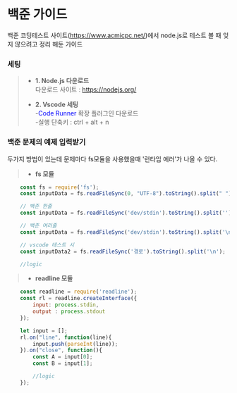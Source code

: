 # 백준 가이드
백준 코딩테스트 사이트(https://www.acmicpc.net/)에서 node.js로 테스트 볼 때 잊지 않으려고 정리 해둔 가이드

### 세팅
> * **1. Node.js 다운로드**   
> 다운로드 사이트 : https://nodejs.org/
>
> * **2. Vscode 세팅**   
> -<span style="color:blue;">Code Runner</span> 확장 플러그인 다운로드  
> -실행 단축키 : ctrl + alt + n   
     
      
### 백준 문제의 예제 입력받기
두가지 방법이 있는데 문제마다 fs모듈을 사용했을때 '런타임 에러'가 나올 수 있다.
>
> * **fs 모듈**
```javascript
	const fs = require('fs');
	const inputData = fs.readFileSync(0, "UTF-8").toString().split(" ");   

	// 백준 한줄    
	const inputData = fs.readFileSync('dev/stdin').toString().split('');    

	// 백준 여러줄    
	const inputData = fs.readFileSync('dev/stdin').toString().split('\n');     

	// vscode 테스트 시
	const inputData2 = fs.readFileSync('경로').toString().split('\n');   

	//logic
```

> * **readline 모듈**
```javascript
	const readline = require('readline');
	const rl = readline.createInterface({
		input: process.stdin,
		output : process.stdout
	});   

	let input = [];
	rl.on("line", function(line){
		input.push(parseInt(line));
	}).on("close", function(){
		const A = input[0];
		const B = input[1];

		//logic
	});
```
